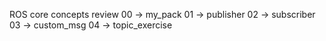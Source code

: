 ROS core concepts review
00 -> my_pack
01 -> publisher
02 -> subscriber
03 -> custom_msg
04 -> topic_exercise
